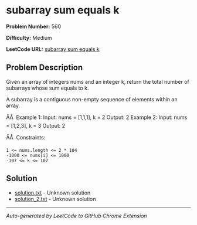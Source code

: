 # subarray sum equals k

**Problem Number:** 560

**Difficulty:** Medium

**LeetCode URL:** [subarray sum equals k](https://leetcode.com/problems/subarray-sum-equals-k/)

## Problem Description

Given an array of integers nums and an integer k, return the total number of subarrays whose sum equals to k.

A subarray is a contiguous non-empty sequence of elements within an array.

ÃÂ 
Example 1:
Input: nums = [1,1,1], k = 2
Output: 2
Example 2:
Input: nums = [1,2,3], k = 3
Output: 2

ÃÂ 
Constraints:


	1 <= nums.length <= 2 * 104
	-1000 <= nums[i] <= 1000
	-107 <= k <= 107

## Solution

- [solution.txt](solution.txt) - Unknown solution
- [solution_2.txt](solution_2.txt) - Unknown solution

---

*Auto-generated by LeetCode to GitHub Chrome Extension*